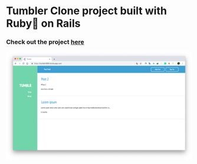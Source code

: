 # Tumbler Clone project built with Ruby💎 on Rails

### Check out the project [here](https://tumbler999.herokuapp.com/)

<p align="center">
 <img src="https://github.com/Shritesh99/TumblerClone/blob/master/Screenshot%202019-01-02%20at%2011.29.58%20PM.png" />
</p>
